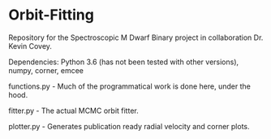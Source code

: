 # Orbit-Fitting
Repository for  the Spectroscopic M Dwarf Binary project in collaboration Dr. Kevin Covey.

Dependencies: Python 3.6 (has not been tested with other versions), numpy, corner, emcee

functions.py - Much of the programmatical work is done here, under the hood.

fitter.py    - The actual MCMC orbit fitter.

plotter.py   - Generates publication ready radial velocity and corner plots.
